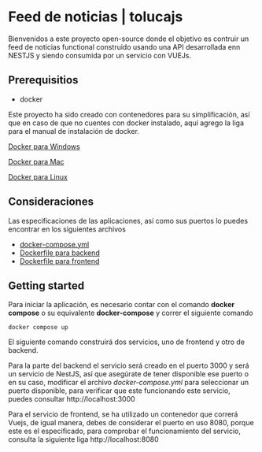 # Feed de noticias | tolucajs

Bienvenidos a este proyecto open-source donde el objetivo es contruir un feed de noticias functional construido usando una API desarrollada enn NESTJS y siendo consumida por un servicio con VUEJs.

## Prerequisitios

- docker

Este proyecto ha sido creado con contenedores para su simplificación, así que en caso de que no cuentes con docker instalado, aquí agrego la liga para el manual de instalación de docker.

[Docker para Windows](https://docs.docker.com/desktop/install/windows-install/)

[Docker para Mac](https://docs.docker.com/desktop/install/mac-install/)

[Docker para Linux](https://docs.docker.com/desktop/install/linux-install/)

## Consideraciones

Las especificaciones de las aplicaciones, así como sus puertos lo puedes encontrar en los siguientes archivos

- [docker-compose.yml](docker-compose.yml)
- [Dockerfile para backend](./backend/Dockerfile)
- [Dockerfile para frontend](./frontend/Dockerfile)

## Getting started

Para iniciar la aplicación, es necesario contar con el comando **docker compose** o su equivalente **docker-compose** y correr el siguiente comando

```
docker compose up
```

El siguiente comando construirá dos servicios, uno de frontend y otro de backend.

Para la parte del backend el servicio será creado en el puerto 3000 y será un servicio de NestJS, así que asegúrate de tener disponible ese puerto o en su caso, modificar el archivo _docker-compose.yml_ para seleccionar un puerto disponible, para verificar que este funcionando este servicio, puedes consultar http://localhost:3000

Para el servicio de frontend, se ha utilizado un contenedor que correrá Vuejs, de igual manera, debes de considerar el puerto en uso 8080, porque este es el especificado, para comprobar el funcionamiento del servicio, consulta la siguiente liga http://localhost:8080
